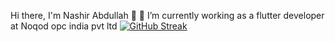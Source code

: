 Hi there, I'm Nashir Abdullah 👋
🔭 I’m currently working as a flutter developer at Noqod opc india pvt ltd
[![GitHub Streak](https://streak-stats.demolab.com/?user=nashirdrabi)](https://git.io/streak-stats)
